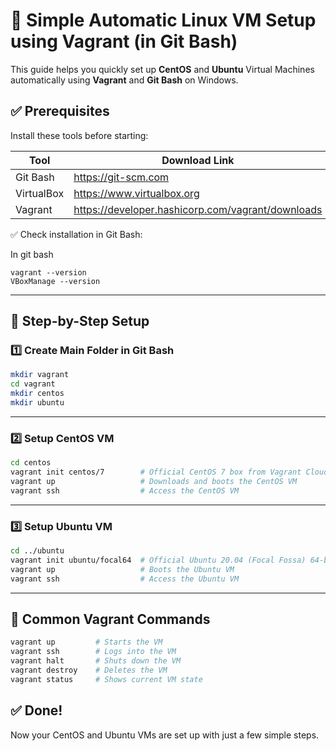 
# 🚀 Simple Automatic Linux VM Setup using Vagrant (in Git Bash)

This guide helps you quickly set up **CentOS** and **Ubuntu** Virtual Machines automatically using **Vagrant** and **Git Bash** on Windows.



## ✅ Prerequisites

Install these tools before starting:

| Tool          | Download Link                                |
|---------------|-----------------------------------------------|
| Git Bash      | https://git-scm.com                          |
| VirtualBox    | https://www.virtualbox.org                   |
| Vagrant       | https://developer.hashicorp.com/vagrant/downloads |

✅ Check installation in Git Bash:

In git bash
````
vagrant --version
VBoxManage --version
````

---

## 📁 Step-by-Step Setup

### 1️⃣ Create Main Folder in Git Bash

```bash
mkdir vagrant
cd vagrant
mkdir centos
mkdir ubuntu
```

---

### 2️⃣ Setup CentOS VM

```bash
cd centos
vagrant init centos/7        # Official CentOS 7 box from Vagrant Cloud
vagrant up                   # Downloads and boots the CentOS VM
vagrant ssh                  # Access the CentOS VM
```

---

### 3️⃣ Setup Ubuntu VM

```bash
cd ../ubuntu
vagrant init ubuntu/focal64  # Official Ubuntu 20.04 (Focal Fossa) 64-bit box
vagrant up                   # Boots the Ubuntu VM
vagrant ssh                  # Access the Ubuntu VM
```

---

## 📌 Common Vagrant Commands

```bash
vagrant up         # Starts the VM
vagrant ssh        # Logs into the VM
vagrant halt       # Shuts down the VM
vagrant destroy    # Deletes the VM
vagrant status     # Shows current VM state
```





## ✅ Done!

Now your CentOS and Ubuntu VMs are set up with just a few simple steps.

